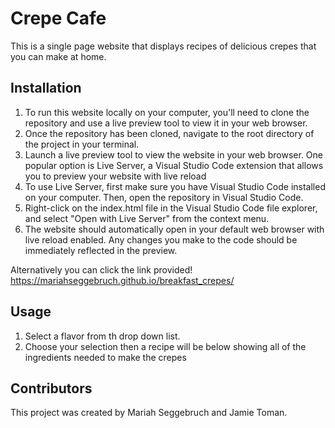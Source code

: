 # Crepe Cafe

This is a single page website that displays recipes of delicious crepes that you can make at home.



## Installation
1. To run this website locally on your computer, you'll need to clone the repository and use a live preview tool to view it in your web browser.
2. Once the repository has been cloned, navigate to the root directory of the project in your terminal.
3. Launch a live preview tool to view the website in your web browser. One popular option is Live Server, a Visual Studio Code extension that allows you to preview your website with live reload
4. To use Live Server, first make sure you have Visual Studio Code installed on your computer. Then, open the repository in Visual Studio Code.
5. Right-click on the index.html file in the Visual Studio Code file explorer, and select "Open with Live Server" from the context menu.
6. The website should automatically open in your default web browser with live reload enabled. Any changes you make to the code should be immediately reflected in the preview.

Alternatively you can click the link provided!
https://mariahseggebruch.github.io/breakfast_crepes/


## Usage

1. Select a flavor from th drop down list.
2. Choose your selection then a recipe will be below showing all of the ingredients needed to make the crepes

## Contributors

This project was created by Mariah Seggebruch and Jamie Toman.

